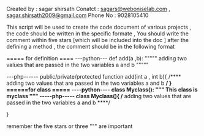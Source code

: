 

  Created by : sagar shirsath
  Conatct : sagars@weboniselab.com , sagar.shirsath2009@gmail.com
  Phone No : 9028105410
  

  This script will be used to create the code document  of various projects ,
  the code should be written in the specific formate , You should write the comment within five stars [which will be included into the doc ]
  after the defining  a method , the comment should be in the following format

 ===== for definition ====
  ---python---
  def add(a ,b):
    """""
	  adding two values that are passed in the two variables a and b
	  """""

 ---php------
 public/private/protected function add(int a , int b){
	  /****
	  adding two values that are passed in the two variables a and b
	  ****/	
 }
======for class =====
----python----
  class Myclass():
	"""
	  This class is myclass
	"""
-----php-----
  class Myclass(){
	/****
	  adding two values that are passed in the two variables a and b
	****/	

  }
	  

  remember the five stars or three """ are important 

